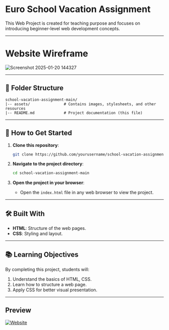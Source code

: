 # Euro School Vacation Assignment
This Web Project is created for teaching purpose and focuses on introducing beginner-level web development concepts.

---
# Website Wireframe
![Screenshot 2025-01-20 144327](https://github.com/user-attachments/assets/3fed113e-477c-4bb9-837b-014fb6c967b9)

---

## 📁 Folder Structure

```
school-vacation-assignment-main/
|-- assets/               # Contains images, stylesheets, and other resources
|-- README.md             # Project documentation (this file)
```

---

## 🚀 How to Get Started

1. **Clone this repository**:

   ```bash
   git clone https://github.com/yourusername/school-vacation-assignment-main.git
   ```

2. **Navigate to the project directory**:

   ```bash
   cd school-vacation-assignment-main
   ```

3. **Open the project in your browser**:

   - Open the `index.html` file in any web browser to view the project.

---

## 🛠️ Built With

- **HTML**: Structure of the web pages.
- **CSS**: Styling and layout.

---

## 📚 Learning Objectives

By completing this project, students will:

1. Understand the basics of HTML, CSS.
2. Learn how to structure a web page.
3. Apply CSS for better visual presentation.

---

## Preview
[![Website](https://img.shields.io/badge/Website-Live-brightgreen?style=for-the-badge&logo=githubpages&logoColor=white)](https://vee309bajracharya.github.io/school-vacation-assignment/assets/pages/)

